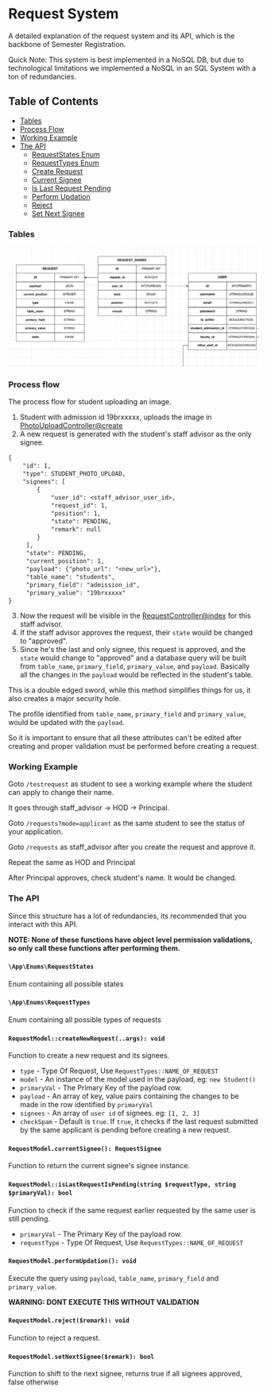 # Request System

A detailed explanation of the request system and its API, which is the backbone of Semester Registration.

Quick Note: This system is best implemented in a NoSQL DB, but due to technological limitations we implemented a NoSQL in an SQL System with a ton of redundancies.

## Table of Contents
- [Tables](#tables)
- [Process Flow](#process-flow)
- [Working Example](#working-example)
- [The API](#the-api)
    - [RequestStates Enum](#appenumsrequeststates)
    - [RequestTypes Enum](#appenumsrequesttypes)
    - [Create Request](#requestmodelcreatenewrequeststring-type-model-model-string-primaryval-array-payload-array-signees-void)
    - [Current Signee](#requestmodelcurrentsignee-requestsignee)
    - [Is Last Request Pending](#requestmodelislastrequestispendingstring-requesttype-string-primaryval-bool)
    - [Perform Updation](#requestmodelperformupdation-void)
    - [Reject](#requestmodelrejectremark-void)
    - [Set Next Signee](#requestmodelsetnextsigneeremark-bool)

### Tables

![Database Tables](./images/RequestTables.png)

### Process flow

The process flow for student uploading an image.

1. Student with admission id 19brxxxxx, uploads the image in [PhotoUploadController@create](../src/app/Http/Controllers/PhotoUploadController.php)
2. A new request is generated with the student's staff advisor as the only signee.
```
{
    "id": 1,
    "type": STUDENT_PHOTO_UPLOAD,
    "signees": [
        {
            "user_id": <staff_advisor_user_id>,
            "request_id": 1,
            "position": 1,
            "state": PENDING,
            "remark": null
        }
     ],
     "state": PENDING,
     "current_position": 1,
     "payload": {"photo_url": "<new_url>"},
     "table_name": "students",
     "primary_field": "admission_id",
     "primary_value": "19brxxxxx"
}
```
3. Now the request will be visible in the [RequestController@index](../src/app/Http/Controllers/RequestController.php) for this staff advisor.
4. If the staff advisor approves the request, their `state` would be changed to "approved".
5. Since he's the last and only signee, this request is approved, and the `state` would change to "approved" and a database query will be built from `table_name`, `primary_field`, `primary_value`, and `payload`.
Basically all the changes in the `payload` would be reflected in the student's table.

This is a double edged sword, while this method simplifies things for us, it also creates a major security hole.

The profile identified from `table_name`, `primary_field` and `primary_value`, would be updated with the `payload`. 

So it is important to ensure that all these attributes can't be edited after creating and proper validation must be performed before creating a request.


### Working Example

Goto `/testrequest` as student to see a working example where the student can apply to change their name.

It goes through staff_advisor -> HOD -> Principal.

Goto `/requests?mode=applicant` as the same student to see the status of your application.

Goto `/requests` as staff_advisor after you create the request and approve it.

Repeat the same as HOD and Principal

After Principal approves, check student's name. It would be changed.

### The API

Since this structure has a lot of redundancies, its recommended that you interact with this API. 

**NOTE: None of these functions have object level permission validations, so only call these functions after performing them.**

#### `\App\Enums\RequestStates`

Enum containing all possible states

#### `\App\Enums\RequestTypes`

Enum containing all possible types of requests

#### `RequestModel::createNewRequest(..args): void`

Function to create a new request and its signees.

- `type` - Type Of Request, Use `RequestTypes::NAME_OF_REQUEST`
- `model` - An instance of the model used in the payload, eg: `new Student()`
- `primaryVal` - The Primary Key of the payload row.
- `payload` - An array of key, value pairs containing the changes to be made in the row identified by `primaryVal` 
- `signees` - An array of `user id` of signees. eg: `[1, 2, 3]`
- `checkSpam` - Default is `true`. If `true`, it checks if the last request submitted by the same applicant is pending before creating a new request.

#### `RequestModel.currentSignee(): RequestSignee`

Function to return the current signee's signee instance.

#### `RequestModel::isLastRequestIsPending(string $requestType, string $primaryVal): bool`

Function to check if the same request earlier requested by the same user is still pending.

- `primaryVal` - The Primary Key of the payload row.
- `requestType` - Type Of Request, Use `RequestTypes::NAME_OF_REQUEST`

#### `RequestModel.performUpdation(): void`

Execute the query using `payload`, `table_name`, `primary_field` and `primary_value`.

**WARNING: DONT EXECUTE THIS WITHOUT VALIDATION**

#### `RequestModel.reject($remark): void`

Function to reject a request.

#### `RequestModel.setNextSignee($remark): bool`

Function to shift to the next signee, returns true if all signees approved, false otherwise